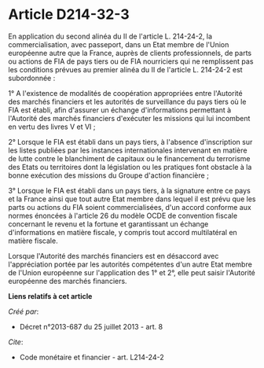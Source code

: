 # Article D214-32-3

En application du second alinéa du II de l'article L. 214-24-2, la commercialisation, avec passeport, dans un Etat membre de
l'Union européenne autre que la France, auprès de clients professionnels, de parts ou actions de FIA de pays tiers ou de FIA
nourriciers qui ne remplissent pas les conditions prévues au premier alinéa du II de l'article L. 214-24-2 est subordonnée : 

1° A l'existence de modalités de coopération appropriées entre l'Autorité des marchés financiers et les autorités de
surveillance du pays tiers où le FIA est établi, afin d'assurer un échange d'informations permettant à l'Autorité des marchés
financiers d'exécuter les missions qui lui incombent en vertu des livres V et VI ; 

2° Lorsque le FIA est établi dans un pays tiers, à l'absence d'inscription sur les listes publiées par les instances
internationales intervenant en matière de lutte contre le blanchiment de capitaux ou le financement du terrorisme des Etats
ou territoires dont la législation ou les pratiques font obstacle à la bonne exécution des missions du Groupe d'action
financière ; 

3° Lorsque le FIA est établi dans un pays tiers, à la signature entre ce pays et la France ainsi que tout autre Etat membre
dans lequel il est prévu que les parts ou actions du FIA soient commercialisées, d'un accord conforme aux normes énoncées à
l'article 26 du modèle OCDE de convention fiscale concernant le revenu et la fortune et garantissant un échange
d'informations en matière fiscale, y compris tout accord multilatéral en matière fiscale. 

Lorsque l'Autorité des marchés financiers est en désaccord avec l'appréciation portée par les autorités compétentes d'un
autre Etat membre de l'Union européenne sur l'application des 1° et 2°, elle peut saisir l'Autorité européenne des marchés
financiers.

**Liens relatifs à cet article**

_Créé par_:

  - Décret n°2013-687 du 25 juillet 2013 - art. 8

_Cite_:

  - Code monétaire et financier - art. L214-24-2
